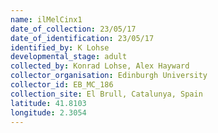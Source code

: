 ```yaml
---
name: ilMelCinx1
date_of_collection: 23/05/17
date_of_identification: 23/05/17
identified_by: K Lohse
developmental_stage: adult
collected_by: Konrad Lohse, Alex Hayward
collector_organisation: Edinburgh University
collector_id: EB_MC_186
collection_site: El Brull, Catalunya, Spain
latitude: 41.8103
longitude: 2.3054
---
```

